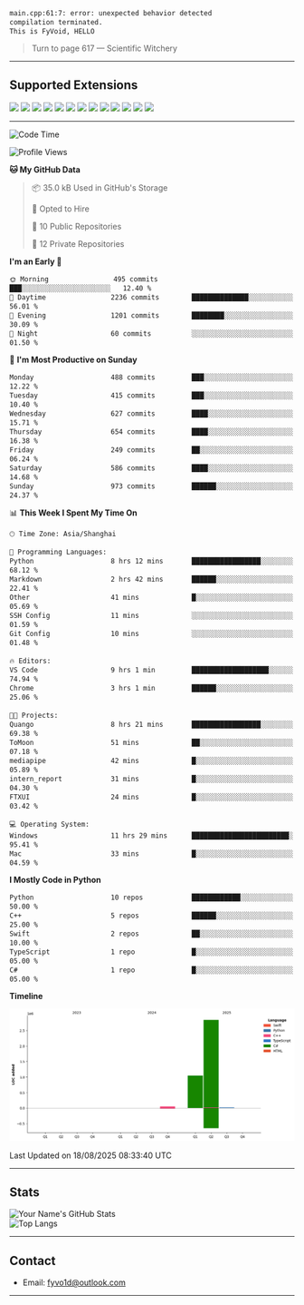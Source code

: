 ```
main.cpp:61:7: error: unexpected behavior detected
compilation terminated.
This is FyVoid, HELLO
```

> Turn to page 617 — Scientific Witchery

---

## Supported Extensions

<p align="left">
  <img src="https://cdn.jsdelivr.net/gh/devicons/devicon/icons/cplusplus/cplusplus-original.svg" height="40" />
  <img src="https://cdn.jsdelivr.net/gh/devicons/devicon/icons/csharp/csharp-original.svg" height="40" />
  <img src="https://cdn.jsdelivr.net/gh/devicons/devicon/icons/python/python-original.svg" height="40" />
  <img src="https://cdn.jsdelivr.net/gh/devicons/devicon/icons/swift/swift-original.svg" height="40" />
  <img src="https://cdn.jsdelivr.net/gh/devicons/devicon/icons/git/git-original.svg" height="40" />
  <img src="https://cdn.jsdelivr.net/gh/devicons/devicon/icons/docker/docker-original.svg" height="40" />
  <img src="https://cdn.jsdelivr.net/gh/devicons/devicon/icons/vscode/vscode-original.svg" height="40" />
  <img src="https://www.vulkan.org/user/themes/vulkan/images/logo/vulkan-logo.svg" height="40" />
  <img src="https://cdn.jsdelivr.net/gh/devicons/devicon/icons/opengl/opengl-original.svg" height="40" />
  <img src="https://cdn.jsdelivr.net/gh/devicons/devicon/icons/pytorch/pytorch-original.svg" height="40" />
  <img src="https://cdn.jsdelivr.net/gh/devicons/devicon/icons/unity/unity-original.svg" height="40" />
  <img src="https://cdn.jsdelivr.net/gh/devicons/devicon/icons/unrealengine/unrealengine-original.svg" height="40" />
  <img src="https://cdn.jsdelivr.net/gh/devicons/devicon/icons/cmake/cmake-original.svg" height="40" />
</p>


---

<!--START_SECTION:waka-->
![Code Time](http://img.shields.io/badge/Code%20Time-338%20hrs%2041%20mins-blue)

![Profile Views](http://img.shields.io/badge/Profile%20Views-0-blue)

**🐱 My GitHub Data** 

> 📦 35.0 kB Used in GitHub's Storage 
 > 
> 💼 Opted to Hire
 > 
> 📜 10 Public Repositories 
 > 
> 🔑 12 Private Repositories 
 > 
**I'm an Early 🐤** 

```text
🌞 Morning                495 commits         ███░░░░░░░░░░░░░░░░░░░░░░   12.40 % 
🌆 Daytime                2236 commits        ██████████████░░░░░░░░░░░   56.01 % 
🌃 Evening                1201 commits        ████████░░░░░░░░░░░░░░░░░   30.09 % 
🌙 Night                  60 commits          ░░░░░░░░░░░░░░░░░░░░░░░░░   01.50 % 
```
📅 **I'm Most Productive on Sunday** 

```text
Monday                   488 commits         ███░░░░░░░░░░░░░░░░░░░░░░   12.22 % 
Tuesday                  415 commits         ███░░░░░░░░░░░░░░░░░░░░░░   10.40 % 
Wednesday                627 commits         ████░░░░░░░░░░░░░░░░░░░░░   15.71 % 
Thursday                 654 commits         ████░░░░░░░░░░░░░░░░░░░░░   16.38 % 
Friday                   249 commits         ██░░░░░░░░░░░░░░░░░░░░░░░   06.24 % 
Saturday                 586 commits         ████░░░░░░░░░░░░░░░░░░░░░   14.68 % 
Sunday                   973 commits         ██████░░░░░░░░░░░░░░░░░░░   24.37 % 
```


📊 **This Week I Spent My Time On** 

```text
🕑︎ Time Zone: Asia/Shanghai

💬 Programming Languages: 
Python                   8 hrs 12 mins       █████████████████░░░░░░░░   68.12 % 
Markdown                 2 hrs 42 mins       ██████░░░░░░░░░░░░░░░░░░░   22.41 % 
Other                    41 mins             █░░░░░░░░░░░░░░░░░░░░░░░░   05.69 % 
SSH Config               11 mins             ░░░░░░░░░░░░░░░░░░░░░░░░░   01.59 % 
Git Config               10 mins             ░░░░░░░░░░░░░░░░░░░░░░░░░   01.48 % 

🔥 Editors: 
VS Code                  9 hrs 1 min         ███████████████████░░░░░░   74.94 % 
Chrome                   3 hrs 1 min         ██████░░░░░░░░░░░░░░░░░░░   25.06 % 

🐱‍💻 Projects: 
Quango                   8 hrs 21 mins       █████████████████░░░░░░░░   69.38 % 
ToMoon                   51 mins             ██░░░░░░░░░░░░░░░░░░░░░░░   07.18 % 
mediapipe                42 mins             █░░░░░░░░░░░░░░░░░░░░░░░░   05.89 % 
intern_report            31 mins             █░░░░░░░░░░░░░░░░░░░░░░░░   04.30 % 
FTXUI                    24 mins             █░░░░░░░░░░░░░░░░░░░░░░░░   03.42 % 

💻 Operating System: 
Windows                  11 hrs 29 mins      ████████████████████████░   95.41 % 
Mac                      33 mins             █░░░░░░░░░░░░░░░░░░░░░░░░   04.59 % 
```

**I Mostly Code in Python** 

```text
Python                   10 repos            ████████████░░░░░░░░░░░░░   50.00 % 
C++                      5 repos             ██████░░░░░░░░░░░░░░░░░░░   25.00 % 
Swift                    2 repos             ██░░░░░░░░░░░░░░░░░░░░░░░   10.00 % 
TypeScript               1 repo              █░░░░░░░░░░░░░░░░░░░░░░░░   05.00 % 
C#                       1 repo              █░░░░░░░░░░░░░░░░░░░░░░░░   05.00 % 
```



**Timeline**

![Lines of Code chart](https://raw.githubusercontent.com/FyVoid/FyVoid/main/assets/bar_graph.png)


 Last Updated on 18/08/2025 08:33:40 UTC
<!--END_SECTION:waka-->

---

## Stats

![Your Name's GitHub Stats](https://github-readme-stats.vercel.app/api?username=fyvoid&show_icons=true&theme=tokyonight)  
![Top Langs](https://github-readme-stats.vercel.app/api/top-langs/?username=fyvoid&layout=compact&theme=tokyonight)

---

## Contact

- Email: [fyvo1d@outlook.com](fyvo1d@outlook.com)  

---

